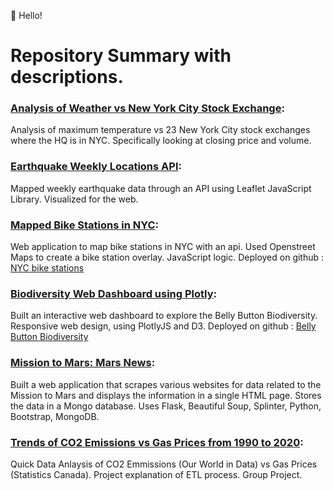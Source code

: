 :wave: Hello! 
# Repository Summary with descriptions.

### [Analysis of Weather vs New York City Stock Exchange](https://github.com/SherryKennedy/Weather_vs_NYSE_Analysis): 
Analysis of maximum temperature vs 23 New York City stock exchanges where the HQ is in NYC. 
Specifically looking at closing price and volume. 

### [Earthquake Weekly Locations API](https://github.com/SherryKennedy/Earthquake_Leaflet):
Mapped weekly earthquake data through an API using Leaflet JavaScript Library. Visualized for the web.

### [Mapped Bike Stations in NYC](https://github.com/SherryKennedy/Bike_Stations_USA):
Web application to map bike stations in NYC with an api. Used Openstreet Maps to create a bike station overlay. JavaScript logic.
Deployed on github : [NYC bike stations](https://sherrykennedy.github.io/Bike_Stations_USA/)

### [Biodiversity Web Dashboard using Plotly](https://github.com/SherryKennedy/Plotly_Web_Dashboard_BioDiversity):
Built an interactive web dashboard to explore the Belly Button Biodiversity. Responsive web design, using PlotlyJS and D3.
Deployed on github : [Belly Button Biodiversity](https://sherrykennedy.github.io/Plotly_Web_Dashboard_BioDiversity/)

### [Mission to Mars: Mars News](https://github.com/SherryKennedy/web-scraping):
Built a web application that scrapes various websites for data related to the Mission to Mars and displays the information in a single HTML page. Stores the data in a Mongo database. Uses Flask, Beautiful Soup, Splinter, Python, Bootstrap, MongoDB.

### [Trends of CO2 Emissions vs Gas Prices from 1990 to 2020](https://github.com/SherryKennedy/ETL-Project):
Quick Data Anlaysis of CO2 Emmissions (Our World in Data) vs Gas Prices (Statistics Canada). Project explanation of ETL process. Group Project. 

